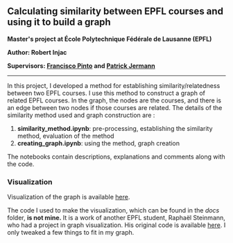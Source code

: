 ## Calculating similarity between EPFL courses and using it to build a graph
__Master's project at École Polytechnique Fédérale de Lausanne (EPFL)__

__Author: Robert Injac__

__Supervisors: [Francisco Pinto](https://people.epfl.ch/francisco.pinto) and [Patrick Jermann](https://people.epfl.ch/patrick.jermann)__

---

In this project, I developed a method for establishing similarity/relatedness between two EPFL courses. I use this method to construct a graph of related EPFL courses. In the graph, the nodes are the courses, and there is an edge between two nodes if those courses are related. The details of the similarity method used and graph construction are :
1. __similarity_method.ipynb__: pre-processing, establishing the similarity method, evaluation of the method
2. __creating_graph.ipynb__: using the method, graph creation

The notebooks contain descriptions, explanations and comments along with the code.

### Visualization

Visualization of the graph is available [here](https://rinjac.github.io/EPFL-Courses-Similarity/).

The code I used to make the visualization, which can be found in the _docs_ folder, __is not mine.__ It is a work of another EPFL student, Raphaël Steinmann, who had a project in graph visualization. His original code is available [here](https://github.com/rbsteinm/EPFL-Courses-Graph-Representation). I only tweaked a few things to fit in my graph.
